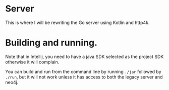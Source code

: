 # Server

This is where I will be rewriting the Go server using Kotlin and http4k.

# Building and running.

Note that in Intellij, you need to have a java SDK selected as the project SDK otherwise it will complain.

You can build and run from the command line by running `./jar` followed by `./run`, but it will not work unless it
has access to both the legacy server and neo4j.